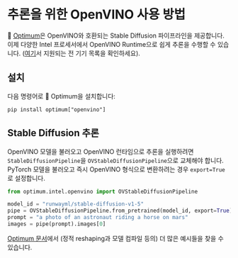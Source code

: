 <!--Copyright 2023 The HuggingFace Team. All rights reserved.

Licensed under the Apache License, Version 2.0 (the "License"); you may not use this file except in compliance with
the License. You may obtain a copy of the License at

http://www.apache.org/licenses/LICENSE-2.0

Unless required by applicable law or agreed to in writing, software distributed under the License is distributed on
an "AS IS" BASIS, WITHOUT WARRANTIES OR CONDITIONS OF ANY KIND, either express or implied. See the License for the
specific language governing permissions and limitations under the License.
-->

# 추론을 위한 OpenVINO 사용 방법

🤗 [Optimum](https://github.com/huggingface/optimum-intel)은 OpenVINO와 호환되는 Stable Diffusion 파이프라인을 제공합니다.
이제 다양한 Intel 프로세서에서 OpenVINO Runtime으로 쉽게 추론을 수행할 수 있습니다. ([여기](https://docs.openvino.ai/latest/openvino_docs_OV_UG_supported_plugins_Supported_Devices.html)서 지원되는 전 기기 목록을 확인하세요).

## 설치

다음 명령어로 🤗 Optimum을 설치합니다:

```
pip install optimum["openvino"]
```

## Stable Diffusion 추론

OpenVINO 모델을 불러오고 OpenVINO 런타임으로 추론을 실행하려면 `StableDiffusionPipeline`을 `OVStableDiffusionPipeline`으로 교체해야 합니다. PyTorch 모델을 불러오고 즉시 OpenVINO 형식으로 변환하려는 경우 `export=True`로 설정합니다.

```python
from optimum.intel.openvino import OVStableDiffusionPipeline

model_id = "runwayml/stable-diffusion-v1-5"
pipe = OVStableDiffusionPipeline.from_pretrained(model_id, export=True)
prompt = "a photo of an astronaut riding a horse on mars"
images = pipe(prompt).images[0]
```

[Optimum 문서](https://huggingface.co/docs/optimum/intel/inference#export-and-inference-of-stable-diffusion-models)에서 (정적 reshaping과 모델 컴파일 등의) 더 많은 예시들을 찾을 수 있습니다.
